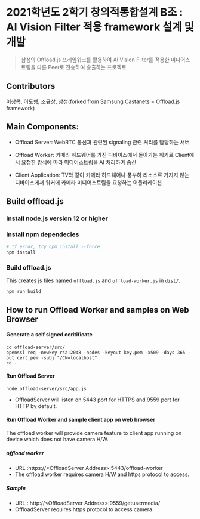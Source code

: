 # 2021학년도 2학기 창의적통합설계 B조 : AI Vision Filter 적용 framework 설계 및 개발

> 삼성의 Offload.js 프레임워크를 활용하여 AI Vision Filter를 적용한 미디어스트림을 다른 Peer로 전송하여 송출하는 프로젝트

## Contributors
이상목, 이도형, 조규상, 삼성(forked from Samsung Castanets = Offload.js framework)

## Main Components:

- Offload Server: WebRTC 통신과 관련된 signaling 관련 처리를 담당하는 서버

- Offload Worker: 카메라 하드웨어를 가진 디바이스에서 돌아가는 워커로 Client에서 요청한 방식에 따라 미디어스트림을 AI 처리하여 송신

- Client Application: TV와 같이 카메라 하드웨어나 풍부하 리소스르 가지지 않는 디바이스에서 워커에 카메라 미디어스트림을 요청하는 어플리케이션

## Build offload.js

### Install node.js version 12 or higher

### Install npm dependecies

```sh
# If error, try npm install --force
npm install 
```

### Build offload.js

This creates js files named `offload.js` and `offload-worker.js` in `dist/`.
```sh
npm run build
```

## How to run Offload Worker and samples on Web Browser

#### Generate a self signed ceritificate
```
cd offload-server/src/
openssl req -newkey rsa:2048 -nodes -keyout key.pem -x509 -days 365 -out cert.pem -subj "/CN=localhost"
cd -
```

#### Run Offload Server
```
node offload-server/src/app.js
```
* OffloadServer will listen on 5443 port for HTTPS and 9559 port for HTTP by default.

#### Run Offload Worker and sample client app on web browser

The offload worker will provide camera feature to client app running on device which does not have camera H/W.

##### offload worker

* URL :https://\<OffloadServer Address\>:5443/offload-worker
* The offload worker requires camera H/W and https protocol to access.

##### Sample

* URL : http://\<OffloadServer Address\>:9559/getusermedia/
* OffloadServer requires https protocol to access camera.


